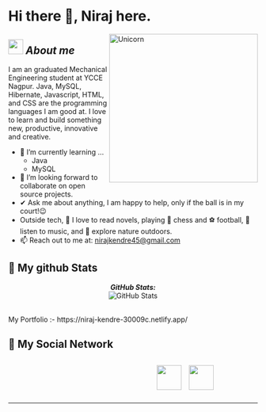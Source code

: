 # Hi there 👋, Niraj here. 

<img align="right" width=300px alt="Unicorn" src="https://media4.giphy.com/media/3o7aCTfyhYawdOXcFW/200w.webp?cid=ecf05e471kvgd7t9ygyepn45l2nripnwhobuf19i6psxe9w4&rid=200w.webp&ct=g" />

## <img src="https://media.giphy.com/media/ObNTw8Uzwy6KQ/giphy.gif" width="30px">&nbsp;***About me***

I am an graduated Mechanical Engineering student at YCCE Nagpur. Java, MySQL, Hibernate, Javascript, HTML, and CSS  are the programming languages I am good at. I love to learn and build something new, productive, innovative and creative.

- 🌱 I’m currently learning ...
  - Java
  - MySQL
- 👯 I’m looking forward to collaborate on open source projects.
- ✔ Ask me about anything, I am happy to help, only if the ball is in my court!😉<br>
- Outside tech, 📖 I love to read novels, playing 👑 chess and ⚽ football, 🎵 listen to music, and 🌴 explore nature outdoors.
- 📫 Reach out to me at: nirajkendre45@gmail.com

<h2>👀 My github Stats</h2>

<div>  
  <p align="center">
  <b><em>GitHub Stats:</em></b> <br/>
    <img src="https://github-readme-streak-stats.herokuapp.com/?user=NirajKendre" alt="GitHub Stats" /> <br/><br/>
</div>
<div>
<p>My Portfolio :- https://niraj-kendre-30009c.netlify.app/</p>

</div>
<h2>👯 My Social Network<h2>
   <div>
        <a style="margin-left: 300px;" target="_blank" href="https://www.instagram.com/_ni__raj/">
            <img  style="width: 50px;height: 50px;" src="https://img.icons8.com/ultraviolet/2x/instagram-new.png"></a>
        <a style="margin-left: 10px;" target="_blank" href="https://www.linkedin.com/in/niraj-kendre-669459219/">
            <img style="width: 50px;height: 50px;" src="https://img.icons8.com/office/2x/linkedin.png" ></a>
    </div>

---------------------------------------------------------------------------------------------------------------------



